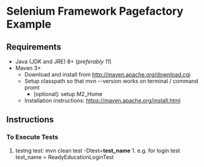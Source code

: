 # Selenium Framework Pagefactory Example

## Requirements

* Java (JDK and JRE) 8+ (_preferably 11_)
* Maven 3+
  * Download and install from <http://maven.apache.org/download.cgi>
  * Setup classpath so that mvn --version works on terminal / command promt
    * [optional]: setup M2_Home
  * Installation instructions: <https://maven.apache.org/install.html>


## Instructions

### To Execute Tests

  1. testng test: mvn clean test -Dtest=**test_name**
    1. e.g. for login test test_name = ReadyEducationLoginTest
